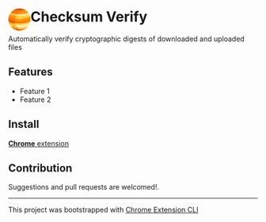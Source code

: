 # <img src="public/icons/icon_48.png" width="45" align="left"> Checksum Verify

Automatically verify cryptographic digests of downloaded and uploaded files

## Features

- Feature 1
- Feature 2

## Install

[**Chrome** extension]() <!-- TODO: Add chrome extension link inside parenthesis -->

## Contribution

Suggestions and pull requests are welcomed!.

---

This project was bootstrapped with [Chrome Extension CLI](https://github.com/dutiyesh/chrome-extension-cli)


